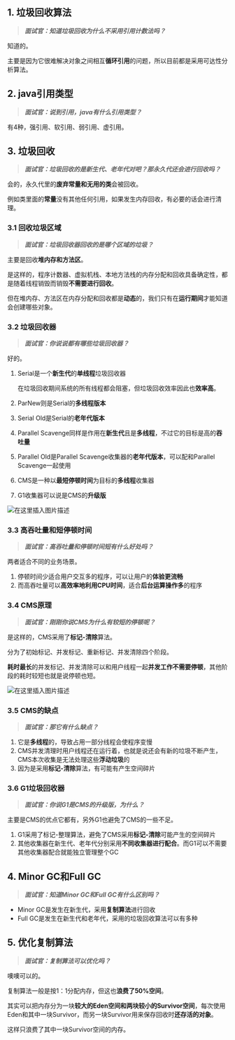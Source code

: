 ## 1. 垃圾回收算法

> ***面试官：知道垃圾回收为什么不采用引用计数法吗？***

知道的。

主要是因为它很难解决对象之间相互**循环引用**的问题，所以目前都是采用可达性分析算法。

## 2. java引用类型

> ***面试官：说到引用，java有什么引用类型？***

有4种，强引用、软引用、弱引用、虚引用。

## 3. 垃圾回收

> ***面试官：垃圾回收的是新生代、老年代对吧？那永久代还会进行回收吗？***

会的，永久代里的**废弃常量和无用的类**会被回收。

例如类里面的**常量**没有其他任何引用，如果发生内存回收，有必要的话会进行清理。

### 3.1 回收垃圾区域

> ***面试官：垃圾回收器回收的是哪个区域的垃圾？***

主要是回收**堆内存和方法区**。

是这样的，程序计数器、虚拟机栈、本地方法栈的内存分配和回收具备确定性，都是随着线程销毁而销毁**不需要进行回收**。

但在堆内存、方法区在内存分配和回收都是**动态**的，我们只有在**运行期间**才能知道会创建哪些对象。

### 3.2 垃圾回收器

> ***面试官：你说说都有哪些垃圾回收器？***

好的。

1. Serial是一个**新生代**的**单线程**垃圾回收器

   在垃圾回收期间系统的所有线程都会阻塞，但垃圾回收效率因此也**效率高**。

2. ParNew则是Serial的**多线程版本**

3. Serial Old是Serial的**老年代版本**

4. Parallel Scavenge同样是作用在**新生代**且是**多线程**，不过它的目标是高的**吞吐量**

5. Parallel Old是Parallel Scavenge收集器的**老年代版本**，可以配和Parallel Scavenge一起使用

6. CMS是一种以**最短停顿时间**为目标的**多线程**收集器

7. G1收集器可以说是CMS的**升级版**

![在这里插入图片描述](https://img-blog.csdnimg.cn/direct/fab15188c52744a2833dd93794a03496.png#pic_center)

### 3.3 高吞吐量和短停顿时间

> ***面试官：高吞吐量和停顿时间短有什么好处吗？***

两者适合不同的业务场景。

1. 停顿时间少适合用户交互多的程序，可以让用户的**体验更流畅**
2. 而高吞吐量可以**高效率地利用CPU时间**，适合**后台运算操作多**的程序

### 3.4 CMS原理

> ***面试官：刚刚你说CMS为什么有较短的停顿呢？***

是这样的，CMS采用了**标记-清除**算法。

分为了初始标记、并发标记、重新标记、并发清除四个阶段。

**耗时最长**的并发标记、并发清除可以和用户线程一起**并发工作不需要停顿**，其他阶段的耗时较短也就是说停顿也短。

![在这里插入图片描述](https://img-blog.csdnimg.cn/direct/eb6a676e4e3a42818c28ddee14391676.png#pic_center)

### 3.5 CMS的缺点

> ***面试官：那它有什么缺点？***

1. 它是**多线程**的，导致占用一部分线程会使程序变慢
2. CMS并发清理时用户线程还在运行着，也就是说还会有新的垃圾不断产生，CMS本次收集是无法处理这些**浮动垃圾**的
3. 因为是采用**标记-清除**算法，有可能有产生空间碎片

### 3.6 G1垃圾回收器

> ***面试官：你说G1是CMS的升级版，为什么？***

主要是CMS的优点它都有，另外G1也避免了CMS的一些不足。

1. G1采用了标记-整理算法，避免了CMS采用**标记-清除**可能产生的空间碎片
2. 其他收集器在新生代、老年代分别采用**不同收集器进行配合**。而G1可以不需要其他收集器配合就能独立管理整个GC

## 4. Minor GC和Full GC

> ***面试官：知道Minor GC和Full GC有什么区别吗？***

- Minor GC是发生在新生代，采用**复制算法**进行回收
- Full GC是发生在新生代和老年代，采用的垃圾回收算法可以有多种

## 5. 优化复制算法

> ***面试官：复制算法可以优化吗？***

噢噢可以的。

复制算法一般是按1：1分配内存，但这也**浪费了50%空间**。

其实可以把内存分为一块**较大的Eden空间和两块较小的Survivor空间**，每次使用Eden和其中一块Survivor，而另一块Survivor用来保存回收时**还存活的对象**。

这样只浪费了其中一块Survivor空间的内存。
